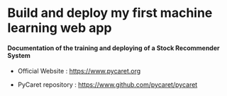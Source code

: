 # Build and deploy my first machine learning web app
#### Documentation of  the training and deploying of a Stock Recommender System 

- Official Website : https://www.pycaret.org

- PyCaret repository : https://www.github.com/pycaret/pycaret
